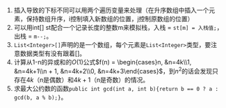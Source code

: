 1. 插入导致的下标不同可以用两个遍历变量来处理（在升序数组中插入一个元素，保持数组升序，i控制填入新数组的位置，j控制原数组的位置）
2. 可以用int[] st配合一个记录长度的整数m来模拟栈，入栈 = `st[m] = 入栈值;`，出栈 = `m--;`。
3. `List<Integer>[]`声明的是一个数组，每个元素是`List<Integer>`类型，要注意数据类型有没有跟着[]。
4. 计算从1-n的异或和的$`O(1)`$公式$`f(n) = \begin{cases}n, &n=4k\\1, &n=4k+1\\n + 1, &n=4k+2\\0, &n=4k+3\end{cases}`$，到$`n^2`$的话会发现只存在$`4k`$（n是偶数）和$`4k+1`$（n是奇数）的情况。
5. 求最大公约数的函数```public int gcd(int a, int b){return b == 0 ? a : gcd(b, a % b);}```。

